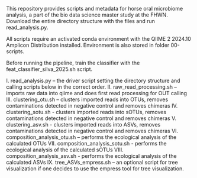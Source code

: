 This repository provides scripts and metadata for horse oral microbiome analysis, a part of the bio data science master study at the FHWN. Download the entire
directory structure with the files and run read_analysis.py. 

All scripts require an activated conda environment with the QIIME 2 2024.10 Amplicon Distribution installed. Environment is also stored in folder 00-scripts. 

Before running the pipeline, train the classifier with the feat_classifier_silva_2025.sh script. 

I.	read_analysis.py – the driver script setting the directory structure and calling scripts below in the correct order.
II.	raw_read_processing.sh – imports raw data into qiime and does first read processing for OUT calling
III.	clustering_otu.sh – clusters imported reads into OTUs, removes contaminations detected in negative control and removes chimeras
IV.	clustering_sotu.sh - clusters imported reads into sOTUs, removes contaminations detected in negative control and removes chimeras
V.	clustering_asv.sh - clusters imported reads into ASVs, removes contaminations detected in negative control and removes chimeras
VI.	composition_analysis_otu.sh – performs the ecological analysis of the calculated OTUs
VII.	composition_analysis_sotu.sh - performs the ecological analysis of the calculated sOTUs
VIII.	composition_analysis_asv.sh - performs the ecological analysis of the calculated ASVs
IX.	tree_ASVs_empress.sh – an optional script for tree visualization if one decides to use the empress tool for tree visualization.
